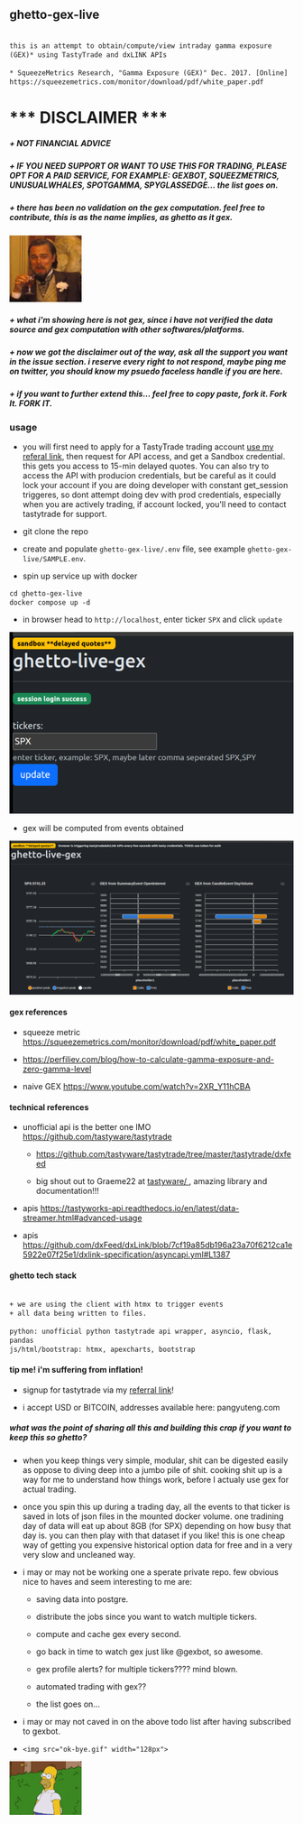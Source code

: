 

## ghetto-gex-live

```

this is an attempt to obtain/compute/view intraday gamma exposure (GEX)* using TastyTrade and dxLINK APIs

* SqueezeMetrics Research, "Gamma Exposure (GEX)" Dec. 2017. [Online] https://squeezemetrics.com/monitor/download/pdf/white_paper.pdf

```

# *** DISCLAIMER ***

##### + NOT FINANCIAL ADVICE

##### + IF YOU NEED SUPPORT OR WANT TO USE THIS FOR TRADING, PLEASE OPT FOR A PAID SERVICE, FOR EXAMPLE: GEXBOT, SQUEEZMETRICS, UNUSUALWHALES, SPOTGAMMA, SPYGLASSEDGE... the list goes on.

##### + there has been no validation on the gex computation. feel free to contribute, this is as the name implies, as ghetto as it gex.

<img src="./static/leo-laughing.png" width="128px">

##### + what i'm showing here is not gex, since i have not verified the data source and gex computation with other softwares/platforms.

##### + now we got the disclaimer out of the way, ask all the support you want in the issue section. i reserve every right to not respond, maybe ping me on twitter, you should know my psuedo faceless handle if you are here.

##### + if you want to further extend this... feel free to copy paste, fork it. Fork It. FORK IT.

### usage

+ you will first need to apply for a TastyTrade trading account [use my referal link](https://open.tastytrade.com/signup?referralCode=VH3PTJ43AD), then request for API access, and get a Sandbox credential. this gets you access to 15-min delayed quotes. You can also try to access the API with producion credentials, but be careful as it could lock your account if you are doing developer with constant get_session triggeres, so dont attempt doing dev with prod credentials, especially when you are actively trading, if account locked, you'll need to contact tastytrade for support.

+ git clone the repo

+ create and populate `ghetto-gex-live/.env` file, see example `ghetto-gex-live/SAMPLE.env`.

+ spin up service up with docker

```
cd ghetto-gex-live
docker compose up -d
```

+ in browser head to `http://localhost`, enter ticker `SPX` and click `update`

![prompt](static/prompt.png)

+ gex will be computed from events obtained 

![prompt](static/gex.png)


#### gex references

+ squeeze metric https://squeezemetrics.com/monitor/download/pdf/white_paper.pdf

+ https://perfiliev.com/blog/how-to-calculate-gamma-exposure-and-zero-gamma-level

+ naive GEX https://www.youtube.com/watch?v=2XR_Y11hCBA


#### technical references

+ unofficial api is the better one IMO https://github.com/tastyware/tastytrade

    + https://github.com/tastyware/tastytrade/tree/master/tastytrade/dxfeed

    + big shout out to Graeme22 at [tastyware/ ](https://github.com/tastyware/tastytrade/commits?author=Graeme22), amazing library and documentation!!!

+ apis https://tastyworks-api.readthedocs.io/en/latest/data-streamer.html#advanced-usage

+ apis https://github.com/dxFeed/dxLink/blob/7cf19a85db196a23a70f6212ca1e5922e07f25e1/dxlink-specification/asyncapi.yml#L1387


#### ghetto tech stack

```

+ we are using the client with htmx to trigger events
+ all data being written to files.

python: unofficial python tastytrade api wrapper, asyncio, flask, pandas
js/html/bootstrap: htmx, apexcharts, bootstrap

```


#### tip me! i'm suffering from inflation!

+ signup for tastytrade via my [referral link](https://open.tastytrade.com/signup?referralCode=VH3PTJ43AD)!

+ i accept USD or BITCOIN, addresses available here: pangyuteng.com


##### what was the point of sharing all this and building this crap if you want to keep this so ghetto?


+ when you keep things very simple, modular, shit can be digested easily as oppose to diving deep into a jumbo pile of shit.  cooking shit up is a way for me to understand how things work, before I actualy use gex for actual trading.

+ once you spin this up during a trading day, all the events to that ticker is saved in lots of json files in the mounted docker volume. one tradining day of data will eat up about 8GB (for SPX) depending on how busy that day is. you can then play with that dataset if you like! this is one cheap way of getting you expensive historical option data for free and in a very very slow and uncleaned way.

+ i may or may not be working one a sperate private repo. few obvious nice to haves and seem interesting to me are:

    + saving data into postgre.

    + distribute the jobs since you want to watch multiple tickers.

    + compute and cache gex every second.

    + go back in time to watch gex just like @gexbot, so awesome.

    + gex profile alerts? for multiple tickers???? mind blown.

    + automated trading with gex??

    + the list goes on...

+ i may or may not caved in on the above todo list after having subscribed to gexbot.

+ `<img src="ok-bye.gif" width="128px">`
<img src="./static/ok-bye.gif" width="128px">